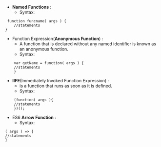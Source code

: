 - **Named Functions** :
    - Syntax: 
```
 function funcname( args ) {  
	//statements  
}
```
- Function Expression(**Anonymous Function**) :
    - A function that is declared without any named identifier is known as an anonymous function.
    - Syntax: 
```
    var getName = function( args ) {  
	//statements 
	}
```
- **IIFE**(Immediately Invoked Function Expression) :
    - is a function that runs as soon as it is defined.
    - Syntax: 
```
    (function( args ){  
	//statements  
	})();
```
- ES6 **Arrow Function** : 
    - Syntax:
```
( args ) => {  
//statements  
}
```
 
